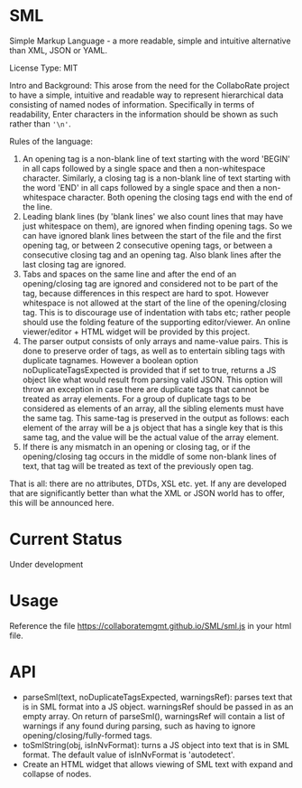 
# SML
Simple Markup Language - a more readable, simple and intuitive alternative than XML, JSON or YAML.

License Type: MIT 

Intro and Background: This arose from the need for the CollaboRate project to have a simple, intuitive and readable way to represent hierarchical data consisting of named nodes of information. Specifically in terms of readability, Enter characters in the information should be shown as such rather than `'\n'`.

Rules of the language:
1. An opening tag is a non-blank line of text starting with the word 'BEGIN' in all caps followed by a single space and then a non-whitespace character. Similarly, a closing tag is a non-blank line of text starting with the word 'END' in all caps followed by a single space and then a non-whitespace character. Both opening the closing tags end with the end of the line.
2. Leading blank lines (by 'blank lines' we also count lines that may have just whitespace on them), are ignored when finding opening tags. So we can have ignored blank lines between the start of the file and the first opening tag, or between 2 consecutive opening tags, or between a consecutive closing tag and an opening tag. Also blank lines after the last closing tag are ignored.
3. Tabs and spaces on the same line and after the end of an opening/closing tag are ignored and considered not to be part of the tag, because differences in this respect are hard to spot. However whitespace is not allowed at the start of the line of the opening/closing tag. This is to discourage use of indentation with tabs etc; rather people should use the folding feature of the supporting editor/viewer. An online viewer/editor + HTML widget will be provided by this project.
4. The parser output consists of only arrays and name-value pairs. This is done to preserve order of tags, as well as  to entertain sibling tags with duplicate tagnames. However a boolean option noDuplicateTagsExpected is provided that if set to true, returns a JS object like what would result from parsing valid JSON. This option will throw an exception in case there are duplicate tags that cannot be treated as array elements. For a group of duplicate tags to be considered as elements of an array, all the sibling elements must have the same tag. This same-tag is preserved in the output as follows: each element of the array will be a js object that has a single key that is this same tag, and the value will be the actual value of the array element.
5. If there is any mismatch in an opening or closing tag, or if the opening/closing tag occurs in the middle of some non-blank lines of text, that tag will be treated as text of the previously open tag.
 
 That is all: there are no attributes, DTDs, XSL etc. yet. If any are developed that are significantly better than what the XML or JSON world has to offer, this will be announced here.

# Current Status
Under development

# Usage
Reference the file https://collaboratemgmt.github.io/SML/sml.js in your html file. 

# API
 - parseSml(text, noDuplicateTagsExpected, warningsRef): parses text that is in SML format into a JS object. warningsRef should be passed in as an empty array. On return of parseSml(), warningsRef will contain a list of warnings if any found during parsing, such as having to ignore opening/closing/fully-formed tags.
 - toSmlString(obj, isInNvFormat): turns a JS object into text that is in SML format. The default value of isInNvFormat is 'autodetect'.
 - Create an HTML widget that allows viewing of SML text with expand and collapse of nodes.
